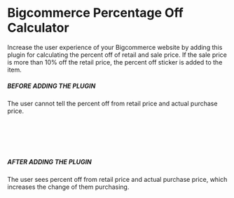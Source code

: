 <h1>Bigcommerce Percentage Off Calculator</h1>
<p>Increase the user experience of your Bigcommerce website by adding this plugin for calculating the percent off of retail and sale price. If the sale price is more than 10% off the retail price, the percent off sticker is added to the item.</p>

<h5>BEFORE ADDING THE PLUGIN</h5>
<p>The user cannot tell the percent off from retail price and actual purchase price.</p>

<img src="http://s11.postimg.org/p7ug7lu4z/Screen_Shot_2016_03_05_at_1_23_51_PM.png" alt="">

<br><br><br>

<h5>AFTER ADDING THE PLUGIN</h5>
<p>The user sees percent off from retail price and actual purchase price, which increases the change of them purchasing.</p>

<img src="http://s22.postimg.org/x8f9ki6oh/Screen_Shot_2016_03_05_at_1_22_13_PM.png" alt="">
